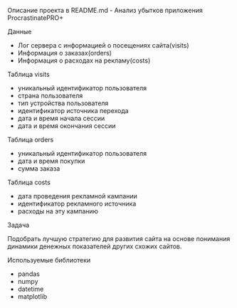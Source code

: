 Описание проекта в README.md - Анализ убытков приложения ProcrastinatePRO+

Данные

- Лог сервера с информацией о посещениях сайта(visits)
- Информация о заказах(orders)
- Информация о расходах на рекламу(costs)

Таблица visits
  -  уникальный идентификатор пользователя
  - страна пользователя
  - тип устройства пользователя
  -  идентификатор источника перехода
  - дата и время начала сессии
  - дата и время окончания сессии
  
Таблица orders
  - уникальный идентификатор пользователя
  - дата и время покупки
  - сумма заказа
  
Таблица costs
  - дата проведения рекламной кампании
  - идентификатор рекламного источника
  -  расходы на эту кампанию

Задача

Подобрать лучшую стратегию для развития сайта на основе понимания динамики денежных показателей других схожих сайтов.

Используемые библиотеки

- pandas
- numpy
- datetime
- matplotlib
